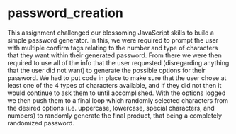 # password_creation

This assignment challenged our blossoming JavaScript skills to build a simple password generator. In this, we were required to prompt the user with multiple confirm tags relating to the number and type of characters that they want within their generated password. From there we were then required to use all of the info that the user requested (disregarding anything that the user did not want) to generate the possible options for their password. We had to put code in place to make sure that the user chose at least one of the 4 types of characters available, and if they did not then it would continue to ask them to until accomplished. With the options logged we then push them to a final loop which randomly selected characters from the desired options (i.e. uppercase, lowercase, special characters, and numbers) to randomly generate the final product, that being a completely randomized password.